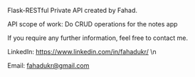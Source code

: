 Flask-RESTful Private API created by Fahad.

API scope of work: Do CRUD operations for the notes app

If you require any further information, feel free to contact me.

LinkedIn: https://www.linkedin.com/in/fahadukr/  \n

Email: fahadukr@gmail.com
